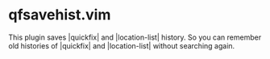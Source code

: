 # qfsavehist.vim

This plugin saves |quickfix| and |location-list| history.
So you can remember old histories of |quickfix| and |location-list|
without searching again.
